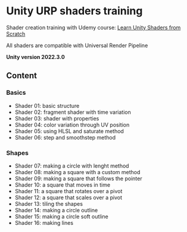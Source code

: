 # Unity URP shaders training

Shader creation training with Udemy course:
[Learn Unity Shaders from Scratch](https://www.udemy.com/course/learn-unity-shaders-from-scratch)

All shaders are compatible with Universal Render Pipeline

**Unity version 2022.3.0**

## Content

### Basics

- Shader 01: basic structure
- Shader 02: fragment shader with time variation
- Shader 03: shader with properties
- Shader 04: color variation through UV position
- Shader 05: using HLSL and saturate method
- Shader 06: step and smoothstep method

### Shapes

- Shader 07: making a circle with lenght method
- Shader 08: making a square with a custom method
- Shader 09: making a square that follows the pointer
- Shader 10: a square that moves in time
- Shader 11: a square that rotates over a pivot
- Shader 12: a square that scales over a pivot
- Shader 13: tiling the shapes
- Shader 14: making a circle outline
- Shader 15: making a circle soft outline
- Shader 16: making lines
